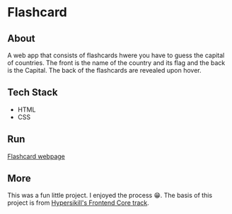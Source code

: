 # Flashcard

## About

A web app that consists of flashcards hwere you have to guess the capital of countries. The front is the name of the country and its flag and the back is the Capital. The back of the flashcards are revealed upon hover.

## Tech Stack

- HTML
- CSS

## Run

[Flashcard webpage](https://jaroderatsimb.github.io/flashcard/)

## More

This was a fun little project. I enjoyed the process 😁. The basis of this project is from [Hypersikill's Frontend Core track](https://hyperskill.org/projects/115).

